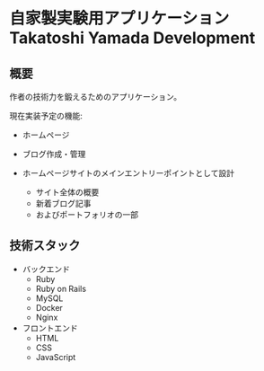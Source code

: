 # 自家製実験用アプリケーション Takatoshi Yamada Development

## 概要

作者の技術力を鍛えるためのアプリケーション。

現在実装予定の機能:

- ホームページ
- ブログ作成・管理

- ホームページサイトのメインエントリーポイントとして設計
  - サイト全体の概要
  - 新着ブログ記事
  - およびポートフォリオの一部

## 技術スタック

- バックエンド
  - Ruby
  - Ruby on Rails
  - MySQL
  - Docker
  - Nginx
- フロントエンド
  - HTML
  - CSS
  - JavaScript
